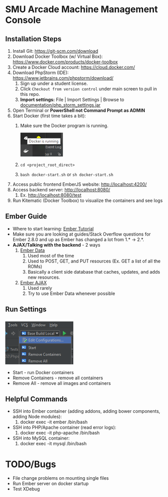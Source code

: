 # SMU Arcade Machine Management Console

## Installation Steps
1. Install Git: https://git-scm.com/download
2. Download Docker Toolbox (w/ Virtual Box): https://www.docker.com/products/docker-toolbox
3. Create a Docker Cloud account: https://cloud.docker.com/
4. Download PhpStorm (IDE): https://www.jetbrains.com/phpstorm/download/
    1. Sign up under a student license.
    2. Click `Checkout from version control` under main screen to pull in this repo.
    3. **Import settings:** File | Import Settings | Browse to [documentation/php_storm_settings.jar](documentation/php_storm_settings.jar)
5. Open Terminal or **PowerShell not Command Prompt as ADMIN**
6. Start Docker (first time takes a bit): 
    1. Make sure the Docker program is running. 
    
        ![Docker running](documentation/docker_running.png)
        
    1. `cd <project_root_direct>`
    2. `bash docker-start.sh` or `sh docker-start.sh`
7. Access public frontend EmberJS website: [http://localhost:4200/](http://localhost:4200/)
8. Access backend server: [http://localhost:8080/](http://localhost:8080/)
    1. Ex. [http://localhost:8080/test](http://localhost:8080/test)
9. Run Kitematic (Docker Toolbox) to visualize the containers and see logs
    
## Ember Guide
* Where to start learning: [Ember Tutorial](https://guides.emberjs.com/v2.8.0/tutorial/ember-cli/#toc_directory-structure)
* Make sure you are looking at guides/Stack Overflow questions for Ember 2.8.0 and up as Ember has changed a lot from 1.* -> 2.*. 
* **AJAX/Talking with the backend** - 2 ways
    1. [Ember Data](https://guides.emberjs.com/v2.8.0/tutorial/ember-data/)
        1. Used most of the time
        2. Used to POST, GET, and PUT resources (Ex. GET a list of all the ROMs)
        3. Basically a client side database that caches, updates, and adds new resources.
    2. [Ember AJAX](https://github.com/ember-cli/ember-ajax)
        1. Used rarely
        2. Try to use Ember Data whenever possible

## Run Settings
![Run Settings](documentation/build_screenshot.png)   
* Start - run Docker containers
* Remove Containers - remove all containers
* Remove All - remove all images and containers

## Helpful Commands
* SSH into Ember container (adding addons, adding bower components, adding Node modules):
    1. docker exec -it ember /bin/bash
* SSH into PHP/Apache container (read error logs):
    1. docker exec -it php-apache /bin/bash
* SSH into MySQL container:
    1. docker exec -it mysql /bin/bash

# TODO/Bugs
* File change problems on mounting single files
* Run Ember server on docker startup
* Test XDebug